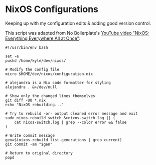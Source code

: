 # NixOS Configurations

Keeping up with my configuration edits & adding good version control.

This script was adapted from No Boilerplate's [YouTube video "NixOS: Everything Everywhere All at Once"](https://www.youtube.com/watch?v=CwfKlX3rA6E&list=PL6lSNj91S1u7LL7PEIxoGuyeCkkDWcn8z&index=3):

```
#!/usr/bin/env bash

set -e
pushd /home/kyle/dev/nixos/

# Modify the config file
micro $HOME/dev/nixos/configuration.nix

# alejandra is a Nix code formatter for styling
alejandra . &>/dev/null

# Show only the changed lines themselves
git diff -U0 *.nix
echo "NixOS rebuilding..."

# Try to rebuild -or- output cleaned error message and exit
sudo nixos-rebuild switch &>nixos-switch.log || (
	cat nixos-switch.log | grep --color error && false
)

# Write commit message
gen=$(nixos-rebuild list-generations | grep current)
git commit -am "$gen"

# Return to original directory
popd
```
